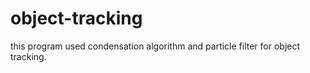 object-tracking
===============
this program used condensation algorithm and particle filter for object tracking.

